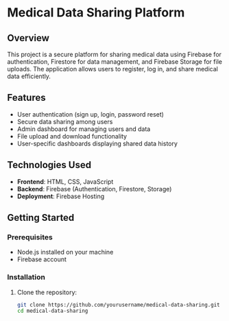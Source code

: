 # Medical Data Sharing Platform

## Overview
This project is a secure platform for sharing medical data using Firebase for authentication, Firestore for data management, and Firebase Storage for file uploads. The application allows users to register, log in, and share medical data efficiently.

## Features
- User authentication (sign up, login, password reset)
- Secure data sharing among users
- Admin dashboard for managing users and data
- File upload and download functionality
- User-specific dashboards displaying shared data history

## Technologies Used
- **Frontend**: HTML, CSS, JavaScript
- **Backend**: Firebase (Authentication, Firestore, Storage)
- **Deployment**: Firebase Hosting

## Getting Started

### Prerequisites
- Node.js installed on your machine
- Firebase account

### Installation
1. Clone the repository:
   ```bash
   git clone https://github.com/yourusername/medical-data-sharing.git
   cd medical-data-sharing

